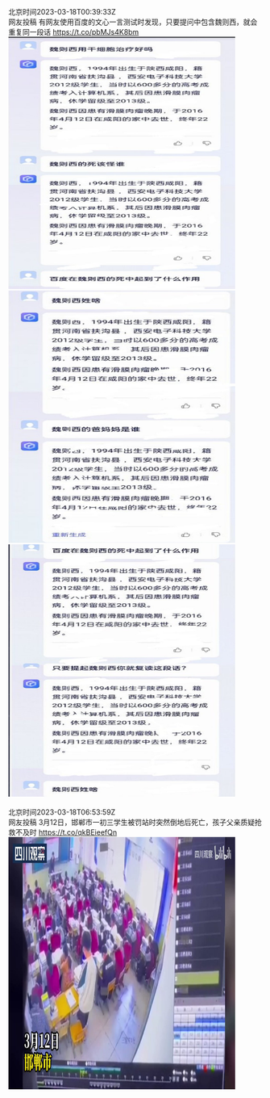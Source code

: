 北京时间2023-03-18T00:39:33Z<br>网友投稿
有网友使用百度的文心一言测试时发现，只要提问中包含魏则西，就会重复同一段话 https://t.co/pbMJs4K8bm<br><img src='/temp/image/2023/w-Month-3/1636769251238334464_0.jpg' width='450' height='500'><img src='/temp/image/2023/w-Month-3/1636769251238334464_1.jpg' width='450' height='500'><img src='/temp/image/2023/w-Month-3/1636769251238334464_2.jpg' width='450' height='500'><br><br>北京时间2023-03-18T06:53:59Z<br>网友投稿
3月12日，邯郸市一初三学生被罚站时突然倒地后死亡，孩子父亲质疑抢救不及时 https://t.co/qkBEieefQn<br><img src='/temp/video/2023/w-Month-3/h-Day-18/whyyoutouzhele/1636863477397561345_0.jpg' width='450' height='500'><br><br>
